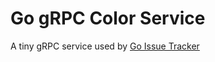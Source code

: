 # Go gRPC Color Service

A tiny gRPC service used by [Go Issue Tracker](https://github.com/ademsa/go-issue-tracker)
